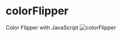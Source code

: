 # colorFlipper
Color Flipper with JavaScript
![colorFlipper](https://github.com/kubraStack/colorFlipper/assets/90907447/cb1fdf08-ebac-4931-b59a-4473d21cddd7)

